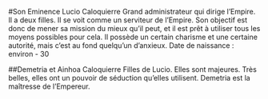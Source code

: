 #Son Eminence Lucio Caloquierre
Grand administrateur qui dirige l’Empire. Il a deux filles. Il se voit comme un serviteur de l’Empire. Son objectif est donc de mener sa mission du mieux qu’il peut, et il est prêt à utiliser tous les moyens possibles pour cela. Il possède un certain charisme et une certaine autorité, mais c’est au fond quelqu’un d’anxieux.
Date de naissance : environ - 30

##Demetria et Ainhoa Caloquierre
Filles de Lucio.
Elles sont majeures. Très belles, elles ont un pouvoir de séduction qu’elles utilisent.
Demetria est la maîtresse de l’Empereur.
